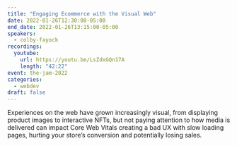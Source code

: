 ```yaml
---
title: "Engaging Ecommerce with the Visual Web"
date: 2022-01-26T12:30:00-05:00
end_date: 2022-01-26T13:15:00-05:00
speakers:
  - colby-fayock
recordings:
  youtube:
    url: https://youtu.be/LsZdxGQn17A
    length: "42:22"
event: the-jam-2022
categories:
  - webdev
draft: false
---
```


Experiences on the web have grown increasingly visual, from displaying product images to interactive NFTs, but not paying attention to how media is delivered can impact Core Web Vitals creating a bad UX with slow loading pages, hurting your store’s conversion and potentially losing sales.

